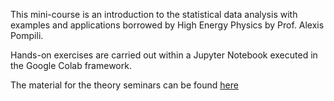 This mini-course is an introduction to the statistical data analysis with examples and applications borrowed by High Energy Physics by Prof. Alexis Pompili.

Hands-on exercises are carried out within a Jupyter Notebook executed in the Google Colab framework.

The material for the theory seminars can be found [here](https://home.ba.infn.it/~pompili/teaching/data_analysis_lab/ErasmusPlus/Athens/mini-course-2025.html)
